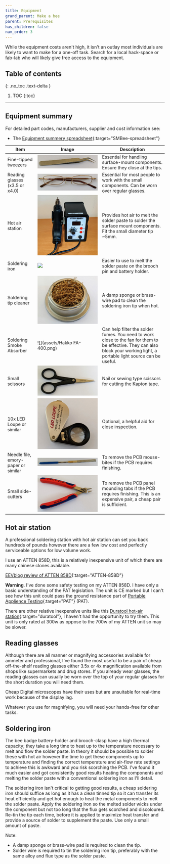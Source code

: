 ```yaml
---
title: Equipment
grand_parent: Make a bee
parent: Prerequisites
has_children: false
nav_order: 3
---
```


While the equipment costs aren't high, it isn't an outlay most individuals are likely to want to make for a one-off task. Search for a local hack-space or fab-lab who will likely give free access to the equipment.

## Table of contents
{: .no_toc .text-delta }

1. TOC
{:toc}
---

## Equipment summary

For detailed part codes, manufacturers, supplier and cost information see:
* The [Equipment summery spreadsheet]{:target="SMBee-spreadsheet"}

| Item | Image | Description
-|-|-
Fine-tipped tweezers | ![](assets/tweezers.jpg) | Essential for handling surface-mount components. Ensure they close at the tips.
Reading glasses (x3.5 or x4.0) | ![](assets/reading-glasses.jpg) | Essential for most people to work with the small components. Can be worn over regular glasses.
Hot air station | ![](assets/atten858d.jpg) | Provides hot air to melt the solder paste to solder the surface mount components. Fit the small diameter tip ~5mm.
Soldering iron | ![](assets/) | Easier to use to melt the solder paste on the brooch pin and battery holder.
Soldering tip cleaner | ![](assets/tip-cleaner-brass.jpg) | A damp sponge or brass-wire pad to clean the soldering iron tip when hot.
Soldering Smoke Absorber | ![](assets/Hakko FA-400.png) | Can help filter the solder fumes. You need to work close to the fan for them to be effective. They can also block your working light, a portable light source can be useful.
Small scissors | ![](assets/small-scissors.jpg) | Nail or sewing type scissors for cutting the Kapton tape.
10x LED Loupe or similar | ![](assets/10x-loupe.jpg) | Optional, a helpful aid for close inspection.
Needle file, emory-paper or similar | ![](assets/needle-file.jpg) | To remove the PCB mouse-bites if the PCB requires finishing.
Small side-cutters | ![](assets/side-cutters.jpg) | To remove the PCB panel mounding tabs  if the PCB requires finishing. This is an expensive pair, a cheap pair is sufficient.

## Hot air station

A professional soldering station with hot air station can set you back hundreds of pounds however there are
a few low cost and perfectly serviceable options for low volume work.

I use an ATTEN 858D, this is a relatively inexpensive unit of which there are many chinese clones available.

[EEVblog review of ATTEN 858D]{:target="ATTEN-858D"}

**Warning**. I've done some safety testing on my ATTEN 858D. I have only a basic understanding of the PAT legislation. The unit is CE marked but I can't see how this unit could pass the ground resistance part of [Portable Applience Testing]{:target="PAT"} (PAT). 

There are other relative inexpensive units like this [Duratool hot-air station](https://cpc.farnell.com/duratool/d03167/hot-air-smd-rework-station/dp/SD02123){:target="duratool"}, I haven't had the opportunity to try them. This unit is only rated at 300w as oppose to the 700w of my ATTEN unit so may be slower.

<!--
### Butain powered hot air guns

Some gas soldering irons have a catalyzing nozzle attachment as an alternative to the soldering bit. I have not tried to
use these for surface mount soldering however it may be possible to use one using the distance from the component to
adjust the temperature. Experimentation required.
-->

## Reading glasses

Although there are all manner or magnifying accessories available for ammeter and professional, I've found the most useful to be a pair of cheap off-the-shelf reading glasses either 3.5x or 4x magnification available from shops like supermarkets and drug stores. If you already wear glasses, the reading glasses can usually be worn over the top of your regular glasses for the short duration you will need them.

Cheap Digital microscopes have their uses but are unsuitable for real-time work because of the display lag.

Whatever you use for magnifying, you will need your hands-free for other tasks.

## Soldering iron

The bee badge battery-holder and brooch-clasp have a high thermal capacity; they take a long time to heat up to the temperature necessary to melt and flow the solder paste. In theory it should be possible to solder these with hot air however the time to get these components up to temperature and finding the correct temperature and air-flow rate settings to achieve this is awkward and you risk scorching the PCB. I've found it much easier and got consistently good results heating the components and melting the solder paste with a conventional soldering iron as I'll detail.

The soldering iron isn't critical to getting good results, a cheap soldering iron should suffice as long as it has a clean tinned tip so it can transfer its heat efficiently and get hot enough to heat the metal components to melt the solder paste. Apply the soldering iron so the melted solder wicks under the component but not too long that the flux gets scorched and discoloured.  Re-tin the tip each time, before it is applied to maximize heat transfer and provide a source of solder to supplement the paste. Use only a small amount of paste.

Note:
* A damp sponge or brass-wire pad is required to clean the tip.
* Solder wire is required to tin the soldering iron tip, preferably with the same alloy and flux type as the solder paste.

[Equipment summery spreadsheet]: https://docs.google.com/spreadsheets/d/1pC-4M-7qa12mT0QL2S9FdDb4QyRmq4kYofQHElQal1s/edit#gid=802410893
[EEVblog review of ATTEN 858D]: https://www.youtube.com/watch?v=vva2t21sOAs
[Portable Applience Testing]: http://www.hse.gov.uk/electricity/faq-portable-appliance-testing.htm

